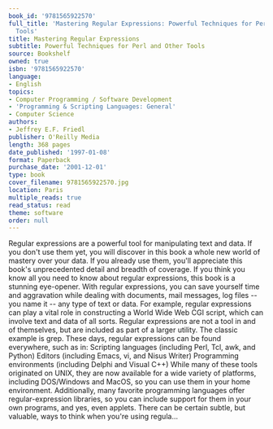 ```yaml
---
book_id: '9781565922570'
full_title: 'Mastering Regular Expressions: Powerful Techniques for Perl and Other
  Tools'
title: Mastering Regular Expressions
subtitle: Powerful Techniques for Perl and Other Tools
source: Bookshelf
owned: true
isbn: '9781565922570'
language:
- English
topics:
- Computer Programming / Software Development
- 'Programming & Scripting Languages: General'
- Computer Science
authors:
- Jeffrey E.F. Friedl
publisher: O'Reilly Media
length: 368 pages
date_published: '1997-01-08'
format: Paperback
purchase_date: '2001-12-01'
type: book
cover_filename: 9781565922570.jpg
location: Paris
multiple_reads: true
read_status: read
theme: software
order: null
---
```

Regular expressions are a powerful tool for manipulating text and data. If you don't use them yet, you will discover in this book a whole new world of mastery over your data. If you already use them, you'll appreciate this book's unprecedented detail and breadth of coverage. If you think you know all you need to know about regular expressions, this book is a stunning eye-opener.
With regular expressions, you can save yourself time and aggravation while dealing with documents, mail messages, log files -- you name it -- any type of text or data. For example, regular expressions can play a vital role in constructing a World Wide Web CGI script, which can involve text and data of all sorts.
Regular expressions are not a tool in and of themselves, but are included as part of a larger utility. The classic example is grep. These days, regular expressions can be found everywhere, such as in:
Scripting languages (including Perl, Tcl, awk, and Python)
Editors (including Emacs, vi, and Nisus Writer)
Programming environments (including Delphi and Visual C++) While many of these tools originated on UNIX, they are now available for a wide variety of platforms, including DOS/Windows and MacOS, so you can use them in your home environment. Additionally, many favorite programming languages offer regular-expression libraries, so you can include support for them in your own programs, and yes, even applets.
There can be certain subtle, but valuable, ways to think when you're using regula...

